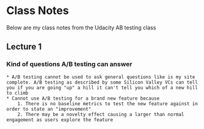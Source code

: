 # Class Notes

Below are my class notes from the Udacity AB testing class

## Lecture 1

### Kind of questions A/B testing can answer

    * A/B testing cannot be used to ask general questions like is my site complete. A/B testing as described by some Silicon Valley VCs can tell you if you are going "up" a hill it can't tell you which of a new hill to climb
    * Cannot use A/B testing for a brand new feature because
        1. There is no baseline metrics to test the new feature against in order to state an "improvement"
        2. There may be a novelty effect causing a larger than normal engagement as users explore the feature